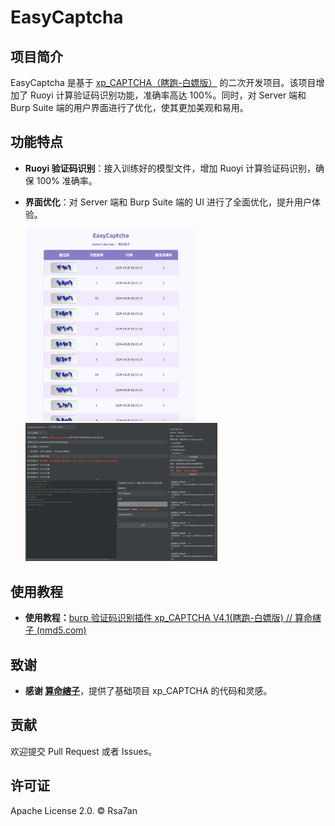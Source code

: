 # EasyCaptcha



## 项目简介

EasyCaptcha 是基于 [xp_CAPTCHA（瞎跑-白嫖版）](https://github.com/smxiazi/xp_CAPTCHA) 的二次开发项目。该项目增加了 Ruoyi 计算验证码识别功能，准确率高达 100%。同时，对 Server 端和 Burp Suite 端的用户界面进行了优化，使其更加美观和易用。

## 功能特点

- **Ruoyi 验证码识别**：接入训练好的模型文件，增加 Ruoyi 计算验证码识别，确保 100% 准确率。

- **界面优化**：对 Server 端和 Burp Suite 端的 UI 进行了全面优化，提升用户体验。

  <img src="images/image-20241029021553907.png" alt="image-20241029021553907" style="zoom:30%;" />

  <img src="images/image-20241029022005258.png" alt="image-20241029022005258" style="zoom:30%;" />

## 使用教程

- **使用教程：**[burp 验证码识别插件 xp_CAPTCHA V4.1(瞎跑-白嫖版) // 算命縖子 (nmd5.com)](http://www.nmd5.com/posts/2022-06-26-29/)

## 致谢

- **感谢 [算命縖子](https://github.com/smxiazi)**，提供了基础项目 xp_CAPTCHA 的代码和灵感。

## 贡献

欢迎提交 Pull Request 或者 Issues。

## 许可证

Apache License 2.0. © Rsa7an

## 